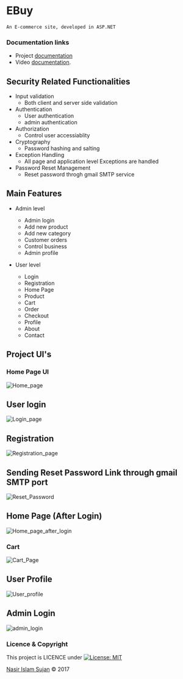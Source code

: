 # EBuy
    An E-commerce site, developed in ASP.NET
 
### Documentation links 
* Project [documentation](https://sites.google.com/view/doc-ebuy/)
* Video [documentation](https://www.youtube.com/watch?v=BYWlrxLEG5g).

    
## Security Related Functionalities
* Input validation
    * Both client and server side validation
* Authentication
    * User authentication
    * admin authentication  
* Authorization
    * Control user accessiablity
* Cryptography
    * Password hashing and salting
* Exception Handling
    * All page and application level Exceptions are handled
* Password Reset Management
    * Reset password throgh gmail SMTP service
    
## Main Features
* Admin level
    * Admin login
    * Add new product
    * Add new category
    * Customer orders
    * Control business
    * Admin profile

* User level
    * Login
    * Registration
    * Home Page
    * Product
    * Cart
    * Order
    * Checkout
    * Profile
    * About
    * Contact
    
## Project UI's

### Home Page UI
![Home_page](https://res.cloudinary.com/nasir78526/image/upload/q_100/v1524638500/HomePage_Ebuy_odnwal.png)

## User login
![Login_page](http://res.cloudinary.com/nasir78526/image/upload/q_100,r_0/v1513865759/login_qswzbl.png)

## Registration
![Registration_page](http://res.cloudinary.com/nasir78526/image/upload/q_100/v1513866465/Registration_ucqkad.png)

## Sending Reset Password Link through gmail SMTP port
![Reset_Password](http://res.cloudinary.com/nasir78526/image/upload/q_100/v1514473375/sending_email_eavb9f.png)

## Home Page (After Login) 
![Home_page_after_login](http://res.cloudinary.com/nasir78526/image/upload/q_100/v1514473402/homepage_UI_after_login_rykxrh.jpg)

### Cart
![Cart_Page](http://res.cloudinary.com/nasir78526/image/upload/q_100/v1515668195/Untitled_xeuaog.png)

## User Profile
![User_profile](http://res.cloudinary.com/nasir78526/image/upload/q_100/v1514473407/profile_lnby29.png)

## Admin Login
![admin_login](http://res.cloudinary.com/nasir78526/image/upload/q_100/v1514473409/admin_login_wufkc7.png)


### Licence & Copyright 
This project is LICENCE under [![License: MIT](https://img.shields.io/badge/License-MIT-yellow.svg)](https://opensource.org/licenses/MIT)

<a href="https://github.com/78526Nasir">Nasir Islam Sujan</a> &copy; 2017
